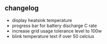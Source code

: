 ## changelog
- display heatsink temperature
- progress bar for battery discharge C rate
- increase grid usage tolerance level to 100w
- blink temperature text if over 50 celcius